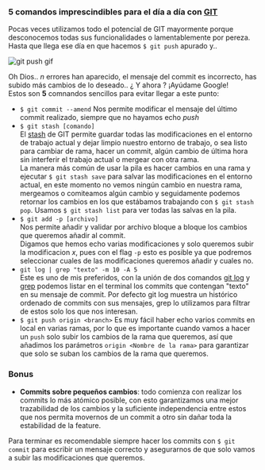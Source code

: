 ### 5 comandos imprescindibles para el día a día con [GIT](https://git-scm.com/)
Pocas veces utilizamos todo el potencial de GIT mayormente
porque desconocemos todas sus funcionalidades o lamentablemente
por pereza. Hasta que llega ese día en que
hacemos `$ git push` apurado y..  

![git push gif](http://i.imgur.com/sFmkFjT.gif)	

Oh Dios.. *n* errores han aparecido, el mensaje del commit es incorrecto, has subido más cambios de lo deseado.. ¿ Y ahora ? ¡Ayúdame Google!    
Estos son **5** comnandos sencillos para evitar llegar a este punto:
 - `$ git commit --amend` Nos permite modificar el mensaje del último commit realizado, siempre que no hayamos echo *push*
 - `$ git stash [comando]`   
    El [stash](https://git-scm.com/docs/git-stash)  de GIT permite guardar todas las modificaciones en el entorno de trabajo actual y dejar limpio nuestro entorno de trabajo, o sea listo para cambiar de rama, hacer un commit, algún cambio de última hora sin interferir el trabajo actual o mergear con otra rama.     
    La manera más común de usar la pila es hacer cambios en una rama y ejecutar `$ git stash save` para salvar las modificaciones en el entorno actual, en este momento no vemos ningún cambio en nuestra rama, mergeamos o comiteamos algún cambio y seguidamente podemos retornar los cambios en los que estábamos trabajando con `$ git stash pop`. Usamos `$ git stash list` para ver todas las salvas en la pila.
 - `$ git add -p [archivo]`     
    Nos permite añadir y validar por archivo bloque a bloque los cambios que queremos añadir al commit.     
Digamos que hemos echo varias modificaciones y solo queremos subir la modificacion *x*, pues con el flag `-p` esto es posible ya que podremos seleccionar cuales de las modificaciones queremos añadir y cuales no.
 - `git log | grep "texto" -m 10 -A 5`      
    Este es uno de mis preferidos, con la unión de dos comandos [git log](https://git-scm.com/docs/git-log) y [grep](http://www.gnu.org/software/grep/manual/grep.html#Introduction) podemos listar en el terminal los commits que contengan "texto" en su mensaje de commit. Por defecto git log muestra un histórico ordenado de commits con sus mensajes, grep lo utilizamos para filtrar de estos solo los que nos interesan.      
 - `$ git push origin <branch>` 
    Es muy fácil haber echo varios commits en local en varias ramas, por lo que es importante cuando vamos a hacer un `push` solo subir los cambios de la rama que queremos, así que añadimos los parámetros `origin <Nombre de la rama>` para garantizar que solo se suban los cambios de la rama que queremos.      

### Bonus
 - **Commits sobre pequeños cambios**: todo comienza con realizar los commits lo más atómico posible, con esto garantizamos una mejor trazabilidad de los cambios y la suficiente independencia entre estos que nos permita movernos de un commit a otro sin dañar toda la estabilidad de la feature.

Para terminar es recomendable siempre hacer los commits con `$ git commit` para escribir un mensaje correcto y asegurarnos de que solo vamos a subir las modificaciones que queremos.
